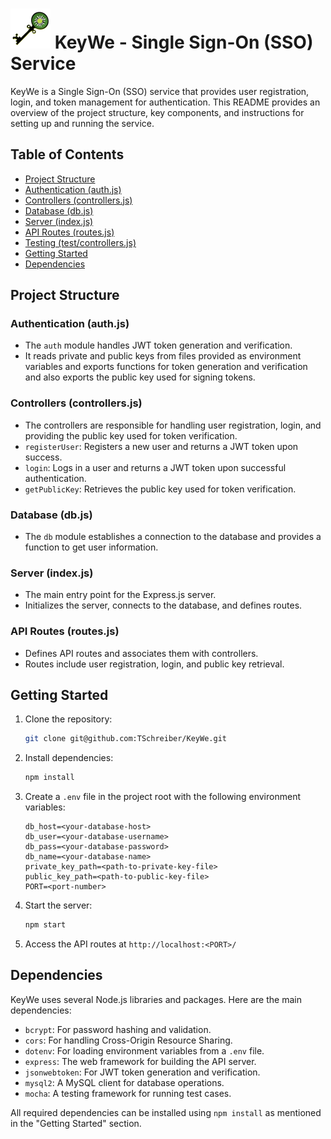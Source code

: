 # ![](https://github.com/TSchreiber/KeyWe/blob/main/public/logo-64px.png?raw=true) KeyWe - Single Sign-On (SSO) Service

KeyWe is a Single Sign-On (SSO) service that provides user registration, login, and token management for authentication. This README provides an overview of the project structure, key components, and instructions for setting up and running the service.

## Table of Contents

- [Project Structure](#project-structure)
- [Authentication (auth.js)](#authentication-authjs)
- [Controllers (controllers.js)](#controllers-controllersjs)
- [Database (db.js)](#database-dbjs)
- [Server (index.js)](#server-indexjs)
- [API Routes (routes.js)](#api-routes-routesjs)
- [Testing (test/controllers.js)](#testing-controllersjs)
- [Getting Started](#getting-started)
- [Dependencies](#dependencies)

## Project Structure

### Authentication (auth.js)

- The `auth` module handles JWT token generation and verification.
- It reads private and public keys from files provided as environment variables and exports functions for token generation and verification and also exports the public key used for signing tokens.

### Controllers (controllers.js)

- The controllers are responsible for handling user registration, login, and providing the public key used for token verification.
- `registerUser`: Registers a new user and returns a JWT token upon success.
- `login`: Logs in a user and returns a JWT token upon successful authentication.
- `getPublicKey`: Retrieves the public key used for token verification.

### Database (db.js)

- The `db` module establishes a connection to the database and provides a function to get user information.

### Server (index.js)

- The main entry point for the Express.js server.
- Initializes the server, connects to the database, and defines routes.

### API Routes (routes.js)

- Defines API routes and associates them with controllers.
- Routes include user registration, login, and public key retrieval.

## Getting Started

1. Clone the repository:

   ```bash
   git clone git@github.com:TSchreiber/KeyWe.git
   ```

2. Install dependencies:

   ```bash
   npm install
   ```

3. Create a `.env` file in the project root with the following environment variables:

   ```env
   db_host=<your-database-host>
   db_user=<your-database-username>
   db_pass=<your-database-password>
   db_name=<your-database-name>
   private_key_path=<path-to-private-key-file>
   public_key_path=<path-to-public-key-file>
   PORT=<port-number>
   ```

4. Start the server:

   ```bash
   npm start
   ```

5. Access the API routes at `http://localhost:<PORT>/` 

## Dependencies

KeyWe uses several Node.js libraries and packages. Here are the main dependencies:

- `bcrypt`: For password hashing and validation.
- `cors`: For handling Cross-Origin Resource Sharing.
- `dotenv`: For loading environment variables from a `.env` file.
- `express`: The web framework for building the API server.
- `jsonwebtoken`: For JWT token generation and verification.
- `mysql2`: A MySQL client for database operations.
- `mocha`: A testing framework for running test cases.

All required dependencies can be installed using `npm install` as mentioned in the "Getting Started" section.
